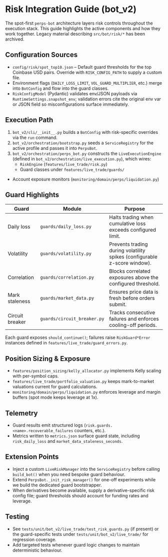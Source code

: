 # Risk Integration Guide (bot_v2)

The spot-first `perps-bot` architecture layers risk controls throughout the
execution stack. This guide highlights the active components and how they work
together. Legacy material describing `src/bot/risk/*` has been archived.

## Configuration Sources

- `config/risk/spot_top10.json` – Default guard thresholds for the top Coinbase
  USD pairs. Override with `RISK_CONFIG_PATH` to supply a custom file.
- Environment flags (`DAILY_LOSS_LIMIT`, `VOL_GUARD_MULTIPLIER`, etc.) merge
  into `BotConfig` and flow into the guard classes.
- `RiskConfigModel` (Pydantic) validates env/JSON payloads via
  `RuntimeSettings.snapshot_env`; validation errors cite the original env var or
  JSON field so misconfigurations surface immediately.

## Execution Path

1. `bot_v2/cli/__init__.py` builds a `BotConfig` with risk-specific overrides via the `run` command.
2. `bot_v2/orchestration/bootstrap.py` seeds a `ServiceRegistry` for the active
   profile and passes it into `PerpsBot`.
3. `bot_v2/orchestration/perps_bot.py` constructs the
   `LiveExecutionEngine` (defined in `bot_v2/orchestration/live_execution.py`),
   which wires:
   - `RiskEngine` (`features/live_trade/risk.py`)
   - Guard classes under `features/live_trade/guards/`
  - Account exposure monitors (`monitoring/domain/perps/liquidation.py`)

## Guard Highlights

| Guard | Module | Purpose |
|-------|--------|---------|
| Daily loss | `guards/daily_loss.py` | Halts trading when cumulative loss exceeds configured limit. |
| Volatility | `guards/volatility.py` | Prevents trading during volatility spikes (configurable z-score window). |
| Correlation | `guards/correlation.py` | Blocks correlated exposures above the configured threshold. |
| Mark staleness | `guards/market_data.py` | Ensures price data is fresh before orders submit. |
| Circuit breaker | `guards/circuit_breaker.py` | Tracks consecutive failures and enforces cooling-off periods. |

Each guard exposes `should_continue()`; failures raise `RiskGuard*Error`
instances defined in `features/live_trade/guard_errors.py`.

## Position Sizing & Exposure

- `features/position_sizing/kelly_allocator.py` implements Kelly scaling with
  per-symbol caps.
- `features/live_trade/portfolio_valuation.py` keeps mark-to-market valuations
  current for guard calculations.
- `monitoring/domain/perps/liquidation.py` enforces leverage and margin
  buffers (spot mode keeps leverage at 1x).

## Telemetry

- Guard results emit structured logs (`risk.guards.<name>.recoverable_failures`
  counters, etc.).
- Metrics written to `metrics.json` surface guard state, including
  `risk_daily_loss` and `market_data_staleness_seconds`.

## Extension Points

- Inject a custom `LiveRiskManager` into the `ServiceRegistry` before calling
  `build_bot()` when you need bespoke guard behaviour.
- Extend `PerpsBot._init_risk_manager()` for one-off experiments while we build
  the dedicated guard bootstrapper.
- When derivatives become available, supply a derivative-specific risk config
  file; guard thresholds should account for funding rates and leverage.

## Testing

- See `tests/unit/bot_v2/live_trade/test_risk_guards.py` (if present) or the
  guard-specific tests under `tests/unit/bot_v2/live_trade/` for regression
  coverage.
- Add targeted tests whenever guard logic changes to maintain deterministic
  behaviour.
